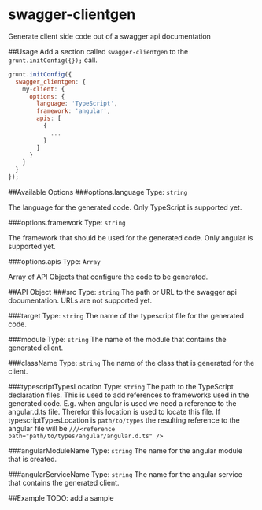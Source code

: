 swagger-clientgen
=================

 Generate client side code out of a swagger api documentation

##Usage
Add a section called ```swagger-clientgen``` to the ```grunt.initConfig({});``` call.

```javascript
grunt.initConfig({
  swagger_clientgen: {
    my-client: {
      options: {
        language: 'TypeScript',
        framework: 'angular',
        apis: [
          {
            ...
          }
        ]
      }
    }
  }
});
```

##Available Options
###options.language
Type: ```string```

The language for the generated code. Only TypeScript is supported yet.

###options.framework
Type: ```string```

The framework that should be used for the generated code. Only angular is supported yet.

###options.apis
Type: ```Array```

Array of API Objects that configure the code to be generated.

##API Object
###src
Type: ```string```
The path or URL to the swagger api documentation. URLs are not supported yet.

###target
Type: ```string```
The name of the typescript file for the generated code.

###module
Type: ```string```
The name of the module that contains the generated client.

###className
Type: ```string```
The name of the class that is generated for the client.

###typescriptTypesLocation
Type: ```string```
The path to the TypeScript declaration files. This is used to add references to frameworks used in the generated code.
E.g. when angular is used we need a reference to the angular.d.ts file. Therefor this location is used to locate this file.
If typescriptTypesLocation is ```path/to/types``` the resulting reference to the angular file will be 
```///<reference path="path/to/types/angular/angular.d.ts" />```

###angularModuleName
Type: ```string```
The name for the angular module that is created.

###angularServiceName
Type: ```string```
The name for the angular service that contains the generated client.

##Example
TODO: add a sample
